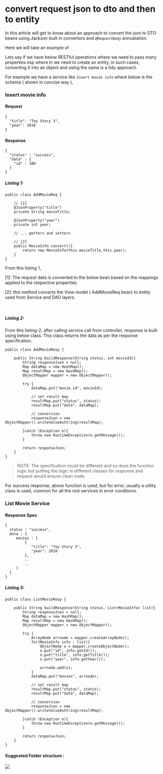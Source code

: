 
# convert request json to dto and then to entity


In this article will get to know about an approach to convert the json to DTO beans using Jackson built in convertors and `@RequestBody` annoatation.

Here we will take an example of  

Lets say if we have below RESTful operations where we need to pass many properties esp where in we need to create an entity, in such cases, converting it into an object and using the same is a tidy approach.

For example we have a service like `Insert movie info` where below is the schema ( shown in concise way ),


### Insert movie info

#### Request 	

	{	  
	  "title": "Toy Story 3",
	  "year": 2010
	}						


#### Response
	
	{
	  "status" : "success",
	  "data" : {
	    "id" : 100
	  }
	}



##### Listing 1:  


	public class AddMovieReq {

        // [1]
	    @JsonProperty("title")
	    private String movieTitle;
	   
		@JsonProperty("year")
	    private int year;

        // ... getters and setters   

		// [2] 
	    public MovieInfo convert(){
	        return new MovieInfo(this.movieTitle,this.year);
	    }      
	}	


From this listing 1, 

[1]: The request data is converted to the below bean based on the mappings applied to the respective properties.

[2]: this method converts the View model ( AddMovieReq bean) to entity used from Service and DAO layers. 


<br>


##### Listing 2: 

From this listing-2, after calling service call from controller, response is built using below class. This class returns the data as per the response specification. 
	
	public class AddMovieResp {
	
	    public String buildResponse(String status, int movieId){
	        String responseJson = null;
	        Map dataMap = new HashMap();
	        Map resultMap = new HashMap();
	        ObjectMapper mapper = new ObjectMapper();
	
	        try {
	            dataMap.put("movie_id", movieId);
	
	            // set result map
	            resultMap.put("status", status);
	            resultMap.put("data", dataMap);
	
	            // conversion
	            responseJson = new ObjectMapper().writeValueAsString(resultMap);
	
	        }catch (Exception e){
	            throw new RuntimeException(e.getMessage());
	        }
	
	        return responseJson;
	    }
	}
    

> NOTE: The specification could be different and so does the function logic but putting the logic in different classes for response and request would ensure clean code.

For success response, above function is used, but for error, usually a utility class is used, common for all the rest services in error conditions.


### List Movie Service

#### Response Spec

	{
	  status : "success",
	  data : {
	     movies : [
	         {	  
		        "title": "Toy Story 3",
		        "year": 2010
	      	 },
	         ..
	         ..
	     ] 
	  }
	}



##### Listing 3: 
	
	public class ListMovieResp {
	
	    public String buildResponse(String status, List<MovieInfo> list){
	        String responseJson = null;
	        Map dataMap = new HashMap();
	        Map resultMap = new HashMap();
	        ObjectMapper mapper = new ObjectMapper();
	
	        try {
	            ArrayNode arrnode = mapper.createArrayNode();
	            for(MovieInfo info : list){
	                ObjectNode o = mapper.createObjectNode();
	                o.put("id", info.getId());
	                o.put("title", info.getTitle());
	                o.put("year", info.getYear());
	
	                arrnode.add(o);
	            }
	            dataMap.put("movies", arrnode);
	
	            // set result map
	            resultMap.put("status", status);
	            resultMap.put("data", dataMap);
	
	            // conversion
	            responseJson = new ObjectMapper().writeValueAsString(resultMap);
	
	        }catch (Exception e){
	            throw new RuntimeException(e.getMessage());
	        }
	
	        return responseJson;
	    }
	}    


#### Suggested Folder structure :

![](http://i.imgur.com/cMCSDLI.jpg)




 

 
